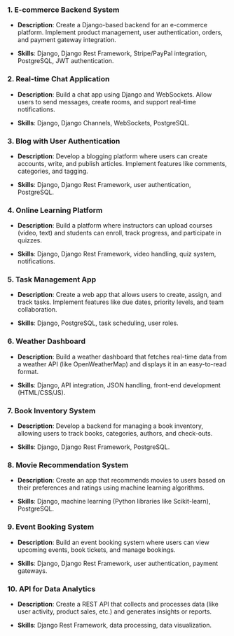 ### 1. **E-commerce Backend System**

- **Description**: Create a Django-based backend for an e-commerce platform. Implement product management, user authentication, orders, and payment gateway integration.
    
- **Skills**: Django, Django Rest Framework, Stripe/PayPal integration, PostgreSQL, JWT authentication.
    

### 2. **Real-time Chat Application**

- **Description**: Build a chat app using Django and WebSockets. Allow users to send messages, create rooms, and support real-time notifications.
    
- **Skills**: Django, Django Channels, WebSockets, PostgreSQL.
    

### 3. **Blog with User Authentication**

- **Description**: Develop a blogging platform where users can create accounts, write, and publish articles. Implement features like comments, categories, and tagging.
    
- **Skills**: Django, Django Rest Framework, user authentication, PostgreSQL.
    

### 4. **Online Learning Platform**

- **Description**: Build a platform where instructors can upload courses (video, text) and students can enroll, track progress, and participate in quizzes.
    
- **Skills**: Django, Django Rest Framework, video handling, quiz system, notifications.
    

### 5. **Task Management App**

- **Description**: Create a web app that allows users to create, assign, and track tasks. Implement features like due dates, priority levels, and team collaboration.
    
- **Skills**: Django, PostgreSQL, task scheduling, user roles.
    

### 6. **Weather Dashboard**

- **Description**: Build a weather dashboard that fetches real-time data from a weather API (like OpenWeatherMap) and displays it in an easy-to-read format.
    
- **Skills**: Django, API integration, JSON handling, front-end development (HTML/CSS/JS).
    

### 7. **Book Inventory System**

- **Description**: Develop a backend for managing a book inventory, allowing users to track books, categories, authors, and check-outs.
    
- **Skills**: Django, Django Rest Framework, PostgreSQL.
    

### 8. **Movie Recommendation System**

- **Description**: Create an app that recommends movies to users based on their preferences and ratings using machine learning algorithms.
    
- **Skills**: Django, machine learning (Python libraries like Scikit-learn), PostgreSQL.
    

### 9. **Event Booking System**

- **Description**: Build an event booking system where users can view upcoming events, book tickets, and manage bookings.
    
- **Skills**: Django, Django Rest Framework, user authentication, payment gateways.
    

### 10. **API for Data Analytics**

- **Description**: Create a REST API that collects and processes data (like user activity, product sales, etc.) and generates insights or reports.
    
- **Skills**: Django Rest Framework, data processing, data visualization.